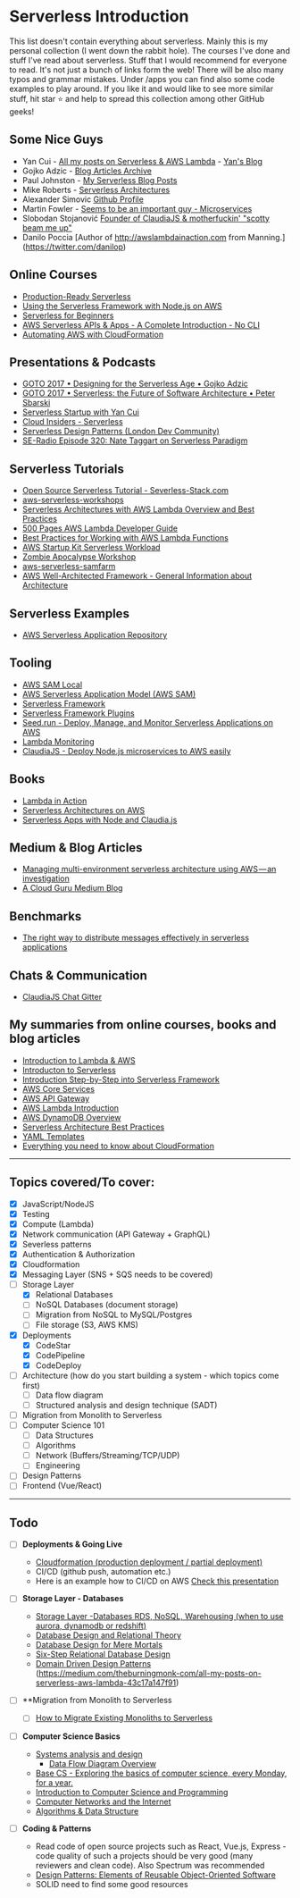 # Serverless Introduction

This list doesn't contain everything about serverless. Mainly this is my personal collection (I went down the rabbit hole). The courses I've done and stuff I've read about serverless. Stuff that I would recommend for everyone to read. It's not just a bunch of links form the web! There will be also many typos and grammar mistakes. Under /apps you can find also some code examples to play around. If you like it and would like to see more similar stuff, hit star ⭐️ and help to spread this collection among other GitHub geeks!

## Some Nice Guys

* Yan Cui - [All my posts on Serverless & AWS Lambda](https://medium.com/theburningmonk-com/all-my-posts-on-serverless-aws-lambda-43c17a147f91) - [Yan's Blog](https://theburningmonk.com/)
* Gojko Adzic - [Blog Articles Archive](https://gojko.net/posts.html)
* Paul Johnston - [My Serverless Blog Posts](https://medium.com/@PaulDJohnston/my-serverless-blog-posts-4f84ee5dced)
* Mike Roberts - [Serverless Architectures](https://martinfowler.com/articles/serverless.html)
* Alexander Simovic [Github Profile](https://github.com/simalexan)
* Martin Fowler - [Seems to be an important guy - Microservices](https://martinfowler.com/)
* Slobodan Stojanović [Founder of ClaudiaJS & motherfuckin' "scotty beam me up"](https://twitter.com/slobodan_)
* Danilo Poccia [Author of http://awslambdainaction.com  from Manning.] (https://twitter.com/danilop)

## Online Courses
* [Production-Ready Serverless](https://www.manning.com/livevideo/production-ready-serverless)
* [Using the Serverless Framework with Node.js on AWS](https://app.pluralsight.com/library/courses/aws-nodejs-serverless-framework-using/table-of-contents)
* [Serverless for Beginners](https://acloud.guru/learn/serverless-for-beginners)
* [AWS Serverless APIs & Apps - A Complete Introduction - No CLI](https://www.udemy.com/aws-serverless-a-complete-introduction/learn/v4/overview)
* [Automating AWS with CloudFormation](https://app.pluralsight.com/library/courses/aws-automating-cloudformation/table-of-contents)


## Presentations & Podcasts
* [GOTO 2017 • Designing for the Serverless Age • Gojko Adzic](https://www.youtube.com/watch?v=w7X4gAQTk2E)
* [GOTO 2017 • Serverless: the Future of Software Architecture • Peter Sbarski](https://www.youtube.com/watch?v=LAWjdZYrUgI&t=32s)
* [Serverless Startup with Yan Cui](https://softwareengineeringdaily.com/2017/08/04/serverless-startup-with-yan-cui/)
* [Cloud Insiders - Serverless](https://podtail.com/podcast/cloud-insiders/serverless/)
* [Serverless Design Patterns (London Dev Community)](https://www.slideshare.net/theburningmonk/serverless-design-patterns)
* [SE-Radio Episode 320: Nate Taggart on Serverless Paradigm](http://www.se-radio.net/2018/03/se-radio-episode-320-nate-taggart-on-serverless-paradigm/)

## Serverless Tutorials

* [Open Source Serverless Tutorial - Severless-Stack.com](https://serverless-stack.com/)
* [aws-serverless-workshops](https://github.com/awslabs/aws-serverless-workshops)
* [Serverless Architectures with AWS Lambda Overview and Best Practices](https://d1.awsstatic.com/whitepapers/serverless-architectures-with-aws-lambda.pdf)
* [500 Pages AWS Lambda Developer Guide](https://docs.aws.amazon.com/lambda/latest/dg/lambda-dg.pdf)
* [Best Practices for Working with AWS Lambda Functions](https://docs.aws.amazon.com/lambda/latest/dg/best-practices.html)
* [AWS Startup Kit Serverless Workload](https://github.com/aws-samples/startup-kit-serverless-workload)
* [Zombie Apocalypse Workshop](https://github.com/aws-samples/aws-lambda-zombie-workshop)
* [aws-serverless-samfarm](https://github.com/awslabs/aws-serverless-samfarm)
* [AWS Well-Architected Framework - General Information about Architecture](http://d0.awsstatic.com/whitepapers/architecture/AWS_Well-Architected_Framework.pdf)

## Serverless Examples
* [AWS Serverless Application Repository](https://aws.amazon.com/ru/blogs/compute/innovation-flywheels-and-the-aws-serverless-application-repository/)

## Tooling
* [AWS SAM Local](https://github.com/awslabs/aws-sam-local)
* [AWS Serverless Application Model (AWS SAM)](https://github.com/awslabs/serverless-application-model)
* [Serverless Framework](https://github.com/serverless/serverless)
* [Serverless Framework Plugins](https://github.com/serverless/serverless#v1-plugins)
* [Seed.run - Deploy, Manage, and Monitor Serverless Applications on AWS](https://seed.run/)
* [Lambda Monitoring](https://www.iopipe.com/)
* [ClaudiaJS - Deploy Node.js microservices to AWS easily](https://github.com/claudiajs)

## Books
* [Lambda in Action](https://www.manning.com/books/aws-lambda-in-action)
* [Serverless Architectures on AWS](https://www.manning.com/books/serverless-architectures-on-aws)
* [Serverless Apps with Node and Claudia.js](https://www.manning.com/books/serverless-apps-with-node-and-claudiajs)

## Medium & Blog Articles
* [Managing multi-environment serverless architecture using AWS — an investigation](https://medium.com/2pax/managing-multi-environment-serverless-architecture-using-aws-an-investigation-6cd6501d261e)
* [A Cloud Guru Medium Blog](https://read.acloud.guru/)

## Benchmarks
* [The right way to distribute messages effectively in serverless applications](https://medium.com/epsagon/the-right-way-to-distribute-messages-effectively-in-serverless-applications-f427e4229e67)

## Chats & Communication
* [ClaudiaJS Chat Gitter](https://gitter.im/claudiajs/claudia)


## My summaries from online courses, books and blog articles

* [Introduction to Lambda & AWS](https://github.com/mittyo/javascript-pocketguide/blob/master/serverless/001_introduction.md)
* [Introducton to Serverless](https://github.com/mittyo/javascript-pocketguide/blob/master/serverless/production-ready-serverless-course/001_introduction.md)
* [Introduction Step-by-Step into Serverless Framework](https://github.com/mittyo/javascript-pocketguide/blob/master/serverless/apps/001_introduction-step-by-step.md)
* [AWS Core Services](https://github.com/mittyo/javascript-pocketguide/blob/master/serverless/002_aws_core.md)
* [AWS API Gateway](https://github.com/mittyo/javascript-pocketguide/blob/master/serverless/004_api-gateway.md)
* [AWS Lambda Introduction](https://github.com/mittyo/javascript-pocketguide/blob/master/serverless/005_lambda.md)
* [AWS DynamoDB Overview](https://github.com/mittyo/javascript-pocketguide/blob/master/serverless/008_dynamoDB.md)
* [Serverless Architecture Best Practices](https://github.com/mittyo/javascript-pocketguide/blob/master/serverless/013_serverless-best-practices.md)
* [YAML Templates](https://github.com/mittyo/javascript-pocketguide/blob/master/serverless/014_yaml-templates.md)
* [Everything you need to know about CloudFormation](https://github.com/mittyo/javascript-pocketguide/blob/master/serverless/015_cloudformation.md)

---
## Topics covered/To cover:

* [x] JavaScript/NodeJS
* [x] Testing
* [x] Compute (Lambda)
* [x] Network communication (API Gateway + GraphQL)
* [x] Severless patterns
* [x] Authentication & Authorization
* [x] Cloudformation
* [x] Messaging Layer (SNS + SQS needs to be covered)
* [ ] Storage Layer
    * [x] Relational Databases
    * [ ] NoSQL Databases (document storage)
    * [ ] Migration from NoSQL to MySQL/Postgres
    * [ ] File storage (S3, AWS KMS)
* [x] Deployments
    * [x] CodeStar
    * [x] CodePipeline
    * [x] CodeDeploy
* [ ] Architecture (how do you start building a system - which topics come first)
    * [ ] Data flow diagram 
    * [ ] Structured analysis and design technique (SADT)
* [ ] Migration from Monolith to Serverless
* [ ] Computer Science 101
    * [ ] Data Structures
    * [ ] Algorithms
    * [ ] Network (Buffers/Streaming/TCP/UDP)
    * [ ] Engineering
* [ ] Design Patterns 
* [ ] Frontend (Vue/React)

---

## Todo 
* [ ] **Deployments & Going Live**
    + [Cloudformation (production deployment / partial deployment)](https://acloud.guru/learn/aws-cloudformation)
    + CI/CD (github push, automation etc.)
    + Here is an example how to CI/CD on AWS [Check this presentation](https://youtu.be/rPouVcJKWxM?t=2146)
* [ ] **Storage Layer - Databases**
    + [Storage Layer -Databases RDS, NoSQL, Warehousing (when to use aurora, dynamodb or redshift)](https://acloud.guru/learn/aws-dynamodb)
    + [Database Design and Relational Theory](https://www.amazon.com/Database-Design-Relational-Theory-Normal-ebook/dp/B007VRKQBS/ref=mt_kindle?_encoding=UTF8&me=)
    + [Database Design for Mere Mortals](https://www.amazon.com/Database-Design-Mere-Mortals-Hands/dp/0321884493/ref=sr_1_1?ie=UTF8&qid=1524835143&sr=8-1&keywords=database+for+mere+mortals)
    + [Six-Step Relational Database Design](https://www.amazon.com/Six-Step-Relational-Database-DesignTM-development/dp/1481942727)
    + [Domain Driven Design Patterns](https://www.amazon.de/Domain-Driven-Design-Reference-Definitions-Summaries/dp/1457501198/ref=sr_1_1?ie=UTF8&qid=1524835319&sr=8-1&keywords=eric+evans+domain+driven+design)
(https://medium.com/theburningmonk-com/all-my-posts-on-serverless-aws-lambda-43c17a147f91)

* [ ] **Migration from Monolith to Serverless
    + [ ] [How to Migrate Existing Monoliths to Serverless](https://blog.binaris.com/how-to-migrate-existing-monoliths-to-serverless/)
* [ ] **Computer Science Basics**
    + [Systems analysis and design](http://www.w3computing.com/systemsanalysis/)
        + [Data Flow Diagram Overview](https://www.youtube.com/channel/UCm0gX5V8-meiz_1CHtc24cA/search?query=data+flow)
    + [ Base CS - Exploring the basics of computer science, every Monday, for a year.](https://medium.com/basecs/archive/2017)
    + [Introduction to Computer Science and Programming](https://ocw.mit.edu/courses/electrical-engineering-and-computer-science/6-0001-introduction-to-computer-science-and-programming-in-python-fall-2016/index.htm)
    + [Computer Networks and the Internet](https://www.edx.org/course/computer-networks-internet-kironx-fhlcnx)
    + [Algorithms & Data Structure](https://www.coursera.org/learn/algorithms-part1)
* [ ] **Coding & Patterns**
    + Read code of open source projects such as React, Vue.js, Express - code quality of such a projects should be very good (many reviewers and clean code). Also Spectrum was recommended
    + [Design Patterns: Elements of Reusable Object-Oriented Software](https://www.amazon.com/Design-Patterns-Elements-Reusable-Object-Oriented/dp/0201633612)
    + SOLID need to find some good resources


